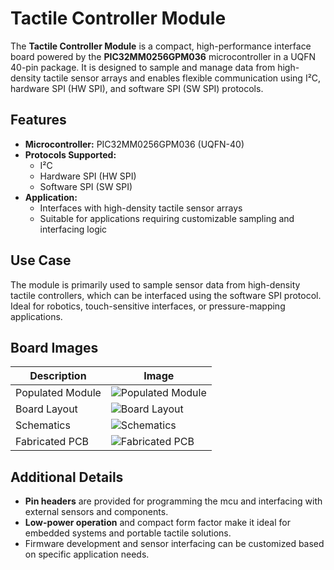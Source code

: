 # Tactile Controller Module

The **Tactile Controller Module** is a compact, high-performance interface board powered by the **PIC32MM0256GPM036** microcontroller in a UQFN 40-pin package. It is designed to sample and manage data from high-density tactile sensor arrays and enables flexible communication using I²C, hardware SPI (HW SPI), and software SPI (SW SPI) protocols.

## Features

- **Microcontroller:** PIC32MM0256GPM036 (UQFN-40)
- **Protocols Supported:**
  - I²C
  - Hardware SPI (HW SPI)
  - Software SPI (SW SPI)
- **Application:** 
  - Interfaces with high-density tactile sensor arrays
  - Suitable for applications requiring customizable sampling and interfacing logic

## Use Case

The module is primarily used to sample sensor data from high-density tactile controllers, which can be interfaced using the software SPI protocol. Ideal for robotics, touch-sensitive interfaces, or pressure-mapping applications.

## Board Images

| Description              | Image                             |
|--------------------------|-----------------------------------|
| Populated Module         | ![Populated Module](img/populated.module.png) |
| Board Layout             | ![Board Layout](img/board.layout.png)         |
| Schematics               | ![Schematics](img/schematics.png)             |
| Fabricated PCB           | ![Fabricated PCB](img/fabricated.pcb.png)     |

## Additional Details

- **Pin headers** are provided for programming the mcu and interfacing with external sensors and components.
- **Low-power operation** and compact form factor make it ideal for embedded systems and portable tactile solutions.
- Firmware development and sensor interfacing can be customized based on specific application needs.


